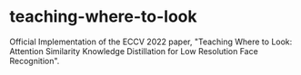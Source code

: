# teaching-where-to-look
Official Implementation of the ECCV 2022 paper, "Teaching Where to Look: Attention Similarity Knowledge Distillation for Low Resolution Face Recognition".
